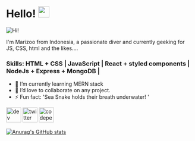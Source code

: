 # Hello! <img src="https://raw.githubusercontent.com/MartinHeinz/MartinHeinz/master/wave.gif" width="30px">

![Hi!](https://pbs.twimg.com/profile_banners/1423836260590710785/1628317468/1080x360)

I'm Marizoo from Indonesia, a passionate diver and currently geeking for JS, CSS, html and the likes.... 

### Skills:  HTML + CSS | JavaScript | React + styled components | NodeJs + Express + MongoDB |

- 🌱 I’m currently learning MERN stack
- 👯 I’d love to collaborate on any project.
- ⚡ Fun fact: 'Sea Snake holds their breath underwater! '



[<img src='https://cdn.jsdelivr.net/npm/simple-icons@3.0.1/icons/dev-dot-to.svg' alt='dev' height='40'>](https://dev.to/@marizoo)  [<img src='https://cdn.jsdelivr.net/npm/simple-icons@3.0.1/icons/twitter.svg' alt='twitter' height='40'>](https://twitter.com/@_marizoo)  [<img src='https://cdn.jsdelivr.net/npm/simple-icons@3.0.1/icons/codepen.svg' alt='codepen' height='40'>](https://codepen.io/marizoo)  

[![Anurag's GitHub stats](https://github-readme-stats.vercel.app/api?username=marizoo)](https://github.com/anuraghazra/github-readme-stats)



<!--
**marizoo/marizoo** is a ✨ _special_ ✨ repository because its `README.md` (this file) appears on your GitHub profile.

Here are some ideas to get you started:

- 🔭 I’m currently working on ...
- 🌱 I’m currently learning ...
- 👯 I’m looking to collaborate on ...
- 🤔 I’m looking for help with ...
- 💬 Ask me about ...
- 📫 How to reach me: ...
- 😄 Pronouns: ...
- ⚡ Fun fact: ...
-->
